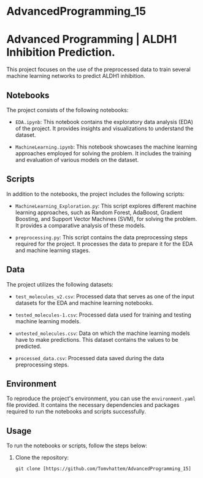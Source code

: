 # AdvancedProgramming_15

# Advanced Programming | ALDH1 Inhibition Prediction.

This project focuses on the use of the preprocessed data to train several machine learning networks to predict ALDH1 inhibition.

## Notebooks

The project consists of the following notebooks:

- `EDA.ipynb`: This notebook contains the exploratory data analysis (EDA) of the project. It provides insights and visualizations to understand the dataset.

- `MachineLearning.ipynb`: This notebook showcases the machine learning approaches employed for solving the problem. It includes the training and evaluation of various models on the dataset.

## Scripts

In addition to the notebooks, the project includes the following scripts:

- `MachineLearning_Exploration.py`: This script explores different machine learning approaches, such as Random Forest, AdaBoost, Gradient Boosting, and Support Vector Machines (SVM), for solving the problem. It provides a comparative analysis of these models.

- `preprocessing.py`: This script contains the data preprocessing steps required for the project. It processes the data to prepare it for the EDA and machine learning stages.

## Data

The project utilizes the following datasets:

- `test_molecules_v2.csv`: Processed data that serves as one of the input datasets for the EDA and machine learning notebooks.

- `tested_molecules-1.csv`: Processed data used for training and testing machine learning models.

- `untested_molecules.csv`: Data on which the machine learning models have to make predictions. This dataset contains the values to be predicted.

- `processed_data.csv`: Processed data saved during the data preprocessing steps.

## Environment

To reproduce the project's environment, you can use the `environment.yaml` file provided. It contains the necessary dependencies and packages required to run the notebooks and scripts successfully.

## Usage

To run the notebooks or scripts, follow the steps below:

1. Clone the repository:

   ```shell
   git clone [https://github.com/Tomvhattem/AdvancedProgramming_15]
